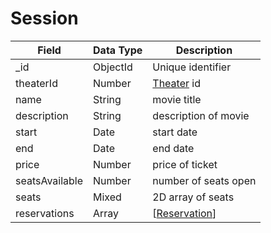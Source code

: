 # Session
  
Field | Data Type | Description
--------- | ----------- | -----------
_id | ObjectId | Unique identifier
theaterId | Number | [Theater] id
name | String | movie title
description | String | description of movie
start | Date | start date
end | Date | end date
price | Number | price of ticket
seatsAvailable | Number | number of seats open
seats | Mixed | 2D array of seats
reservations | Array | [[Reservation]]
  
[Theater]: /API%20Documentation/Theater/README.md
[Reservation]: /API%20Documentation/Reservation/reservation.md
